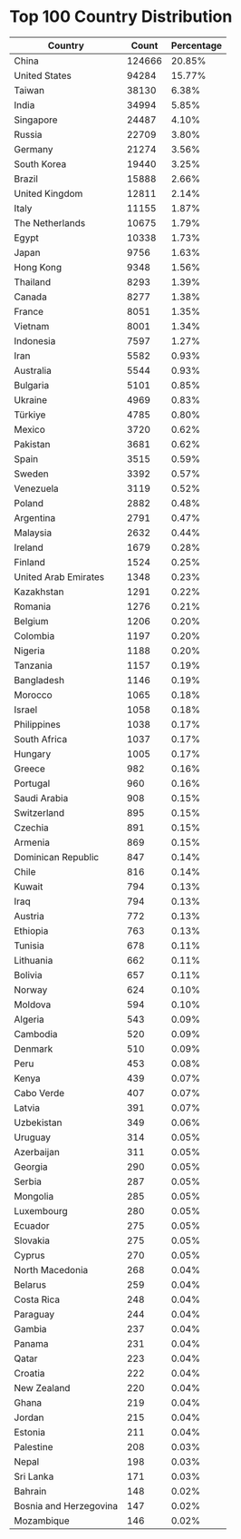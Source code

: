 # Top 100 Country Distribution
| Country | Count | Percentage |
|----|----|----|
| China | 124666 | 20.85% |
| United States | 94284 | 15.77% |
| Taiwan | 38130 | 6.38% |
| India | 34994 | 5.85% |
| Singapore | 24487 | 4.10% |
| Russia | 22709 | 3.80% |
| Germany | 21274 | 3.56% |
| South Korea | 19440 | 3.25% |
| Brazil | 15888 | 2.66% |
| United Kingdom | 12811 | 2.14% |
| Italy | 11155 | 1.87% |
| The Netherlands | 10675 | 1.79% |
| Egypt | 10338 | 1.73% |
| Japan | 9756 | 1.63% |
| Hong Kong | 9348 | 1.56% |
| Thailand | 8293 | 1.39% |
| Canada | 8277 | 1.38% |
| France | 8051 | 1.35% |
| Vietnam | 8001 | 1.34% |
| Indonesia | 7597 | 1.27% |
| Iran | 5582 | 0.93% |
| Australia | 5544 | 0.93% |
| Bulgaria | 5101 | 0.85% |
| Ukraine | 4969 | 0.83% |
| Türkiye | 4785 | 0.80% |
| Mexico | 3720 | 0.62% |
| Pakistan | 3681 | 0.62% |
| Spain | 3515 | 0.59% |
| Sweden | 3392 | 0.57% |
| Venezuela | 3119 | 0.52% |
| Poland | 2882 | 0.48% |
| Argentina | 2791 | 0.47% |
| Malaysia | 2632 | 0.44% |
| Ireland | 1679 | 0.28% |
| Finland | 1524 | 0.25% |
| United Arab Emirates | 1348 | 0.23% |
| Kazakhstan | 1291 | 0.22% |
| Romania | 1276 | 0.21% |
| Belgium | 1206 | 0.20% |
| Colombia | 1197 | 0.20% |
| Nigeria | 1188 | 0.20% |
| Tanzania | 1157 | 0.19% |
| Bangladesh | 1146 | 0.19% |
| Morocco | 1065 | 0.18% |
| Israel | 1058 | 0.18% |
| Philippines | 1038 | 0.17% |
| South Africa | 1037 | 0.17% |
| Hungary | 1005 | 0.17% |
| Greece | 982 | 0.16% |
| Portugal | 960 | 0.16% |
| Saudi Arabia | 908 | 0.15% |
| Switzerland | 895 | 0.15% |
| Czechia | 891 | 0.15% |
| Armenia | 869 | 0.15% |
| Dominican Republic | 847 | 0.14% |
| Chile | 816 | 0.14% |
| Kuwait | 794 | 0.13% |
| Iraq | 794 | 0.13% |
| Austria | 772 | 0.13% |
| Ethiopia | 763 | 0.13% |
| Tunisia | 678 | 0.11% |
| Lithuania | 662 | 0.11% |
| Bolivia | 657 | 0.11% |
| Norway | 624 | 0.10% |
| Moldova | 594 | 0.10% |
| Algeria | 543 | 0.09% |
| Cambodia | 520 | 0.09% |
| Denmark | 510 | 0.09% |
| Peru | 453 | 0.08% |
| Kenya | 439 | 0.07% |
| Cabo Verde | 407 | 0.07% |
| Latvia | 391 | 0.07% |
| Uzbekistan | 349 | 0.06% |
| Uruguay | 314 | 0.05% |
| Azerbaijan | 311 | 0.05% |
| Georgia | 290 | 0.05% |
| Serbia | 287 | 0.05% |
| Mongolia | 285 | 0.05% |
| Luxembourg | 280 | 0.05% |
| Ecuador | 275 | 0.05% |
| Slovakia | 275 | 0.05% |
| Cyprus | 270 | 0.05% |
| North Macedonia | 268 | 0.04% |
| Belarus | 259 | 0.04% |
| Costa Rica | 248 | 0.04% |
| Paraguay | 244 | 0.04% |
| Gambia | 237 | 0.04% |
| Panama | 231 | 0.04% |
| Qatar | 223 | 0.04% |
| Croatia | 222 | 0.04% |
| New Zealand | 220 | 0.04% |
| Ghana | 219 | 0.04% |
| Jordan | 215 | 0.04% |
| Estonia | 211 | 0.04% |
| Palestine | 208 | 0.03% |
| Nepal | 198 | 0.03% |
| Sri Lanka | 171 | 0.03% |
| Bahrain | 148 | 0.02% |
| Bosnia and Herzegovina | 147 | 0.02% |
| Mozambique | 146 | 0.02% |
